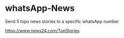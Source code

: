 # whatsApp-News
Send 5 tops news stories to a specific whatsApp number

https://www.news24.com/TopStories
